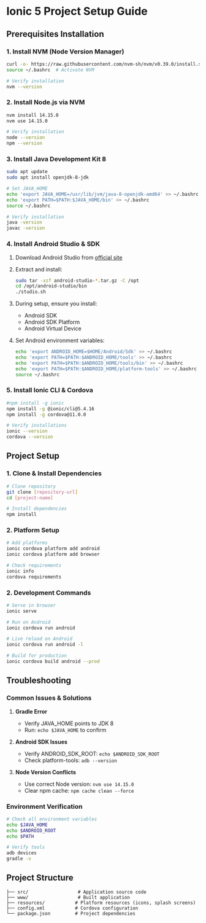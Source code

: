 # Ionic 5 Project Setup Guide

## Prerequisites Installation

### 1. Install NVM (Node Version Manager)

```bash
curl -o- https://raw.githubusercontent.com/nvm-sh/nvm/v0.39.0/install.sh | bash
source ~/.bashrc  # Activate NVM

# Verify installation
nvm --version
```

### 2. Install Node.js via NVM

```sh
nvm install 14.15.0
nvm use 14.15.0

# Verify installation
node --version
npm --version
```

### 3. Install Java Development Kit 8

```sh
sudo apt update
sudo apt install openjdk-8-jdk

# Set JAVA_HOME
echo 'export JAVA_HOME=/usr/lib/jvm/java-8-openjdk-amd64' >> ~/.bashrc
echo 'export PATH=$PATH:$JAVA_HOME/bin' >> ~/.bashrc
source ~/.bashrc

# Verify installation
java -version
javac -version
```

### 4.  Install Android Studio & SDK

1. Download Android Studio from [official site](https://developer.android.com/studio)
2. Extract and install:

    ```sh
    sudo tar -xzf android-studio-*.tar.gz -C /opt
    cd /opt/android-studio/bin
    ./studio.sh
    ```

3. During setup, ensure you install:

    - Android SDK
    - Android SDK Platform
    - Android Virtual Device

4. Set Android environment variables:

    ```sh
    echo 'export ANDROID_HOME=$HOME/Android/Sdk' >> ~/.bashrc
    echo 'export PATH=$PATH:$ANDROID_HOME/tools' >> ~/.bashrc
    echo 'export PATH=$PATH:$ANDROID_HOME/tools/bin' >> ~/.bashrc
    echo 'export PATH=$PATH:$ANDROID_HOME/platform-tools' >> ~/.bashrc
    source ~/.bashrc
    ```

### 5. Install Ionic CLI & Cordova

```sh
#npm install -g ionic
npm install -g @ionic/cli@5.4.16
npm install -g cordova@11.0.0

# Verify installations
ionic --version
cordova --version
```

## Project Setup

### 1. Clone & Install Dependencies

```sh
# Clone repository
git clone [repository-url]
cd [project-name]

# Install dependencies
npm install
```

### 2. Platform Setup

```sh
# Add platforms
ionic cordova platform add android
ionic cordova platform add browser

# Check requirements
ionic info
cordova requirements
```

### 2. Development Commands

```sh
# Serve in browser
ionic serve

# Run on Android
ionic cordova run android

# Live reload on Android
ionic cordova run android -l

# Build for production
ionic cordova build android --prod
```

## Troubleshooting

### Common Issues & Solutions

1. **Gradle Error**

    - Verify JAVA_HOME points to JDK 8
    - Run: `echo $JAVA_HOME` to confirm

2. **Android SDK Issues**

    - Verify ANDROID_SDK_ROOT: `echo $ANDROID_SDK_ROOT`
    - Check platform-tools: `adb --version`

3. **Node Version Conflicts**

    - Use correct Node version: `nvm use 14.15.0`
    - Clear npm cache: `npm cache clean --force`

### Environment Verification

```sh
# Check all environment variables
echo $JAVA_HOME
echo $ANDROID_ROOT
echo $PATH

# Verify tools
adb devices
gradle -v
```

## Project Structure

```console
├── src/                  # Application source code
├── www/                  # Built application
├── resources/           # Platform resources (icons, splash screens)
├── config.xml           # Cordova configuration
└── package.json         # Project dependencies
```
